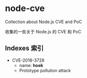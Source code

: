 # node-cve

Collection about Node.js CVE and PoC

收集的一些关于 Node.js 的 CVE 和 PoC

## Indexes 索引

- CVE-2018-3728
	- name: **hoek**
	- Prototype pollution attack

